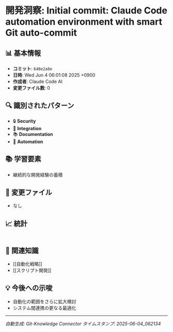 # 開発洞察: Initial commit: Claude Code automation environment with smart Git auto-commit

## 📊 基本情報
- **コミット**: `640e2a0e`
- **日時**: Wed Jun 4 06:01:08 2025 +0900
- **作成者**: Claude Code AI
- **変更ファイル数**: 0

## 🔍 識別されたパターン
- 🔒 **Security**
- 🔗 **Integration**
- 📚 **Documentation**
- 🤖 **Automation**

## 📚 学習要素
- 継続的な開発経験の蓄積

## 📁 変更ファイル
- なし

## 📈 統計
```

```

## 🔗 関連知識
- [[自動化戦略]]
- [[スクリプト開発]]

## 💡 今後への示唆
- 自動化の範囲をさらに拡大検討
- システム間連携の更なる最適化

---
*自動生成: Git-Knowledge Connector*
*タイムスタンプ: 2025-06-04_062134*
